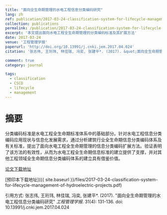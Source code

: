 ```yaml
---
title: "面向全生命期管理的水电工程信息分类编码研究"
lang: zh
ref: publication/2017-03-24-classification-system-for-lifecycle-management-of-hydroelectric-projects
collection: publications
permalink: /publication/2017-03-24-classification-system-for-lifecycle-management-of-hydroelectric-projects
excerpt: '本文提出面向水电工程全生命期管理的分类编码标准及其扩展方法'
date: 2017-03-24
venue: '工程管理学报'
paperurl: 'http://doi.org/10.13991/j.cnki.jem.2017.04.024'
citation: '张志伟, 王珩玮, 林佳瑞, 冯奕, 张建平*. (2017). &quot;面向全生命期管理的水电工程信息分类编码研究&quot; <i>工程管理学报</i>. 31(4): 131-136. doi: 10.13991/j.cnki.jem.2017.04.024'

comment: true
category: journal

tags: 
  - classification
  - CSCD
  - lifecycle
  - management
---
```



摘要
====

分类编码标准是水电工程全生命期标准体系中的基础部分。针对水电工程信息分类编码应用现状与信息化发展需求，通过分析建筑行业全生命期信息分类编码体系及有关标准，提出了面向水电工程全生命期管理的信息分类编码扩展方法。验证表明了该方法的有效性，从而为水电工程全生命期信息标准的建立提供了支撑，并对其他工程领域全生命期信息分类编码体系的建立具有借鉴价值。

[论文下载地址](http://doi.org/10.13991/j.cnki.jem.2017.04.024)

[预印本下载地址]({{ site.baseurl }}/files/2017-03-24-classification-system-for-lifecycle-management-of-hydroelectric-projects.pdf)

引用方式: 张志伟, 王珩玮, 林佳瑞, 冯奕, 张建平*. (2017). &quot;面向全生命期管理的水电工程信息分类编码研究&quot; <i>工程管理学报</i>. 31(4): 131-136. doi: 10.13991/j.cnki.jem.2017.04.024